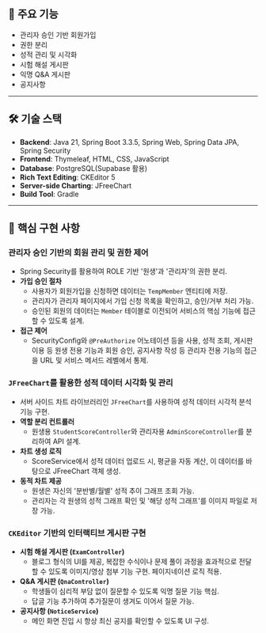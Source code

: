 ## 🚀 주요 기능
* 관리자 승인 기반 회원가입
* 권한 분리
* 성적 관리 및 시각화
* 시험 해설 게시판
* 익명 Q&A 게시판
* 공지사항

---

## 🛠️ 기술 스택
* **Backend**: Java 21, Spring Boot 3.3.5, Spring Web, Spring Data JPA, Spring Security
* **Frontend**: Thymeleaf, HTML, CSS, JavaScript
* **Database**: PostgreSQL(Supabase 활용)
* **Rich Text Editing**: CKEditor 5
* **Server-side Charting**: JFreeChart
* **Build Tool**: Gradle

---

## 🎯 핵심 구현 사항

### 관리자 승인 기반의 회원 관리 및 권한 제어
* Spring Security를 활용하여 ROLE 기반 '원생'과 '관리자'의 권한 분리.
* **가입 승인 절차**
    * 사용자가 회원가입을 신청하면 데이터는 `TempMember` 엔티티에 저장.
    * 관리자가 관리자 페이지에서 가입 신청 목록을 확인하고, 승인/거부 처리 가능.
    * 승인된 회원의 데이터는 `Member` 테이블로 이전되어 서비스의 핵심 기능에 접근할 수 있도록 설계.
* **접근 제어**
    * SecurityConfig와 `@PreAuthorize` 어노테이션 등을 사용, 성적 조회, 게시판 이용 등 원생 전용 기능과 회원 승인, 공지사항 작성 등 관리자 전용 기능의 접근을 URL 및 서비스 메서드 레벨에서 통제.

### `JFreeChart`를 활용한 성적 데이터 시각화 및 관리
* 서버 사이드 차트 라이브러리인 `JFreeChart`를 사용하여 성적 데이터 시각적 분석 기능 구현.
* **역할 분리 컨트롤러**
    * 원생용 `StudentScoreController`와 관리자용 `AdminScoreController`를 분리하여 API 설계.
* **차트 생성 로직**
    * ScoreService에서 성적 데이터 업로드 시, 평균을 자동 계산, 이 데이터를 바탕으로 JFreeChart 객체 생성.
* **동적 차트 제공**
    * 원생은 자신의 '분반별/월별' 성적 추이 그래프 조회 가능.
    * 관리자는 각 원생의 성적 그래프 확인 및 '해당 성적 그래프'를 이미지 파일로 저장 가능.

### `CKEditor` 기반의 인터랙티브 게시판 구현
* **시험 해설 게시판 (`ExamController`)**
    * 블로그 형식의 UI를 제공, 복잡한 수식이나 문제 풀이 과정을 효과적으로 전달할 수 있도록 이미지/영상 첨부 기능 구현. 페이지네이션 로직 적용.
* **Q&A 게시판 (`QnaController`)**
    * 학생들이 심리적 부담 없이 질문할 수 있도록 익명 질문 기능 핵심.
    * 답글 기능 추가하여 추가질문이 생겨도 이어서 질문 가능.
* **공지사항 (`NoticeService`)**
    * 메인 화면 진입 시 항상 최신 공지를 확인할 수 있도록 UI 구성.

